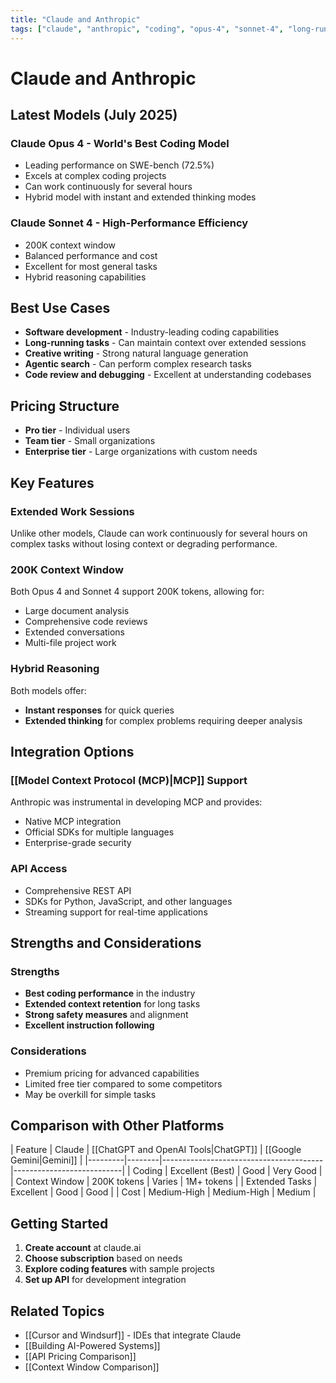 ```yaml
---
title: "Claude and Anthropic"
tags: ["claude", "anthropic", "coding", "opus-4", "sonnet-4", "long-running-tasks"]
---
```


# Claude and Anthropic

## Latest Models (July 2025)

### Claude Opus 4 - World's Best Coding Model
- Leading performance on SWE-bench (72.5%)
- Excels at complex coding projects
- Can work continuously for several hours
- Hybrid model with instant and extended thinking modes

### Claude Sonnet 4 - High-Performance Efficiency
- 200K context window
- Balanced performance and cost
- Excellent for most general tasks
- Hybrid reasoning capabilities

## Best Use Cases

- **Software development** - Industry-leading coding capabilities
- **Long-running tasks** - Can maintain context over extended sessions
- **Creative writing** - Strong natural language generation
- **Agentic search** - Can perform complex research tasks
- **Code review and debugging** - Excellent at understanding codebases

## Pricing Structure

- **Pro tier** - Individual users
- **Team tier** - Small organizations
- **Enterprise tier** - Large organizations with custom needs

## Key Features

### Extended Work Sessions
Unlike other models, Claude can work continuously for several hours on complex tasks without losing context or degrading performance.

### 200K Context Window
Both Opus 4 and Sonnet 4 support 200K tokens, allowing for:
- Large document analysis
- Comprehensive code reviews
- Extended conversations
- Multi-file project work

### Hybrid Reasoning
Both models offer:
- **Instant responses** for quick queries
- **Extended thinking** for complex problems requiring deeper analysis

## Integration Options

### [[Model Context Protocol (MCP)|MCP]] Support
Anthropic was instrumental in developing MCP and provides:
- Native MCP integration
- Official SDKs for multiple languages
- Enterprise-grade security

### API Access
- Comprehensive REST API
- SDKs for Python, JavaScript, and other languages
- Streaming support for real-time applications

## Strengths and Considerations

### Strengths
- **Best coding performance** in the industry
- **Extended context retention** for long tasks
- **Strong safety measures** and alignment
- **Excellent instruction following**

### Considerations
- Premium pricing for advanced capabilities
- Limited free tier compared to some competitors
- May be overkill for simple tasks

## Comparison with Other Platforms

| Feature | Claude | [[ChatGPT and OpenAI Tools|ChatGPT]] | [[Google Gemini|Gemini]] |
|---------|--------|----------------------------------------|---------------------------|
| Coding | Excellent (Best) | Good | Very Good |
| Context Window | 200K tokens | Varies | 1M+ tokens |
| Extended Tasks | Excellent | Good | Good |
| Cost | Medium-High | Medium-High | Medium |

## Getting Started

1. **Create account** at claude.ai
2. **Choose subscription** based on needs
3. **Explore coding features** with sample projects
4. **Set up API** for development integration

## Related Topics

- [[Cursor and Windsurf]] - IDEs that integrate Claude
- [[Building AI-Powered Systems]]
- [[API Pricing Comparison]]
- [[Context Window Comparison]]